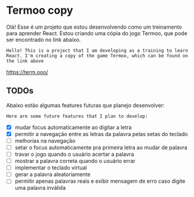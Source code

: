 # Termoo copy

Olá! Esse é um projeto que estou desenvolvendo como um treinamento para aprender React. Estou criando uma cópia do jogo Termoo, que pode ser encontrado no link abaixo.

``Hello! This is a project that I am developing as a training to learn React. I'm creating a copy of the game Termoo, which can be found on the link above``

https://term.ooo/

## TODOs

Abaixo estão algumas features futuras que planejo desenvolver:

``Here are some future features that I plan to develop:``

- [x] mudar focus automaticamente ao digitar a letra
- [x] permitir a navegação entre as letras da palavra pelas setas do teclado
- [ ] melhorias na navegação
- [ ] setar o focus automaticamente pra primeira letra ao mudar de palavra
- [ ] travar o jogo quando o usuário acertar a palavra
- [ ] mostrar a palavra correta quando o usuário errar
- [ ] implementar o teclado virtual
- [ ] gerar a palavra aleatoriamente
- [ ] permitir apenas palavras reais e exibir mensagem de erro caso digite uma palavra inválida 